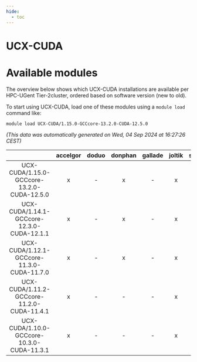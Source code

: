 ```yaml
---
hide:
  - toc
---
```


UCX-CUDA
========

# Available modules


The overview below shows which UCX-CUDA installations are available per HPC-UGent Tier-2cluster, ordered based on software version (new to old).

To start using UCX-CUDA, load one of these modules using a `module load` command like:

```shell
module load UCX-CUDA/1.15.0-GCCcore-13.2.0-CUDA-12.5.0
```

*(This data was automatically generated on Wed, 04 Sep 2024 at 16:27:26 CEST)*  

| |accelgor|doduo|donphan|gallade|joltik|shinx|skitty|
| :---: | :---: | :---: | :---: | :---: | :---: | :---: | :---: |
|UCX-CUDA/1.15.0-GCCcore-13.2.0-CUDA-12.5.0|x|-|x|-|x|-|-|
|UCX-CUDA/1.14.1-GCCcore-12.3.0-CUDA-12.1.1|x|-|x|-|x|-|-|
|UCX-CUDA/1.12.1-GCCcore-11.3.0-CUDA-11.7.0|x|-|x|-|x|-|-|
|UCX-CUDA/1.11.2-GCCcore-11.2.0-CUDA-11.4.1|x|-|-|-|x|-|-|
|UCX-CUDA/1.10.0-GCCcore-10.3.0-CUDA-11.3.1|x|-|-|-|x|-|-|
